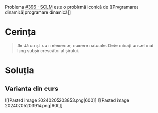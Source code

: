 Problema [#396 - SCLM](https://www.pbinfo.ro/probleme/396/sclm) este o problemă iconică de [[Programarea dinamică|programare dinamică]]
# Cerința
> Se dă un șir cu `n` elemente, numere naturale. Determinați un cel mai lung subșir crescător al șirului.
# Soluția
## Varianta din curs
![[Pasted image 20240205203853.png|600]]
![[Pasted image 20240205203914.png|600]]